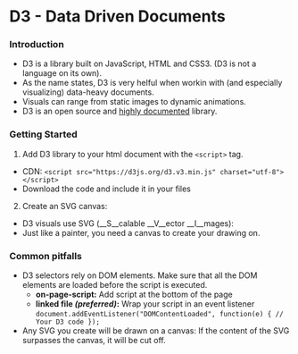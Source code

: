 # D3 - Data Driven Documents

### Introduction
* D3 is a library built on JavaScript, HTML and CSS3. (D3 is not a language on its own).
* As the name states, D3 is very helful when workin with (and especially visualizing) data-heavy documents.
* Visuals can range from static images to dynamic animations.
* D3 is an open source and [highly documented](https://d3js.org/) library.

### Getting Started
1. Add D3 library to your html document with the `<script>` tag.
  * CDN: `<script src="https://d3js.org/d3.v3.min.js" charset="utf-8"></script>`
  * Download the code and include it in your files
2. Create an SVG canvas:
  * D3 visuals use SVG (__S__calable __V__ector __I__mages):
  * Just like a painter, you need a canvas to create your drawing on.


### Common pitfalls
* D3 selectors rely on DOM elements. Make sure that all the DOM elements are loaded before the script is executed.
  * __on-page-script:__ Add script at the bottom of the page
  * __linked file _(preferred)_:__ Wrap your script in an event listener
    `document.addEventListener("DOMContentLoaded", function(e) { // Your D3 code });`
* Any SVG you create will be drawn on a canvas: If the content of the SVG surpasses the canvas, it will be cut off.
